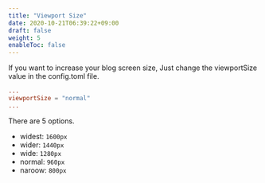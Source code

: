 ```yaml
---
title: "Viewport Size"
date: 2020-10-21T06:39:22+09:00
draft: false
weight: 5
enableToc: false
---
```


If you want to increase your blog screen size, Just change the viewportSize value in the config.toml file.

```config.toml
...
viewportSize = "normal"
...
```

There are 5 options.

- widest: `1600px`
- wider: `1440px`
- wide: `1280px`
- normal: `960px`
- naroow: `800px`